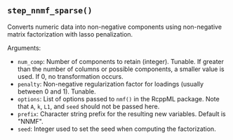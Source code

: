 ## `step_nnmf_sparse()`

Converts numeric data into non-negative components using non-negative matrix factorization with lasso penalization.

Arguments:
* `num_comp`: Number of components to retain (integer). Tunable. If greater than the number of columns or possible components, a smaller value is used. If 0, no transformation occurs.
* `penalty`: Non-negative regularization factor for loadings (usually between 0 and 1). Tunable.
* `options`: List of options passed to `nmf()` in the RcppML package. Note that `A`, `k`, `L1`, and `seed` should not be passed here.
* `prefix`: Character string prefix for the resulting new variables. Default is "NNMF".
* `seed`: Integer used to set the seed when computing the factorization.
